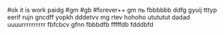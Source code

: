 #ok it is work paidg
#gm
#gb
#forever++
gm
пь
fbbbbbb
ddfg
gyuij
tttyp
eerif
rujn
gncdff
yopkh
dddetvv
mg rtev
hohoho
utututut
dadad
uuuurrrrrrrrrr
fbfcbcv
gfnn
fbbbdfb
fffffdb
fdddbfd
